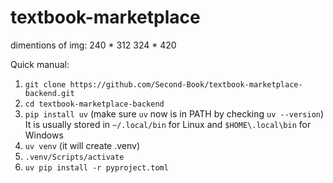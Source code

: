 # textbook-marketplace

dimentions of img:
240 * 312
324 * 420


Quick manual:

1) `git clone https://github.com/Second-Book/textbook-marketplace-backend.git`
2) `cd textbook-marketplace-backend`
3) `pip install uv` (make sure `uv` now is in PATH by checking `uv --version`) <br> It is usually stored in `~/.local/bin` for Linux and `$HOME\.local\bin` for Windows
4) `uv venv` (it will create .venv)
5) `.venv/Scripts/activate` 
6) `uv pip install -r pyproject.toml`
